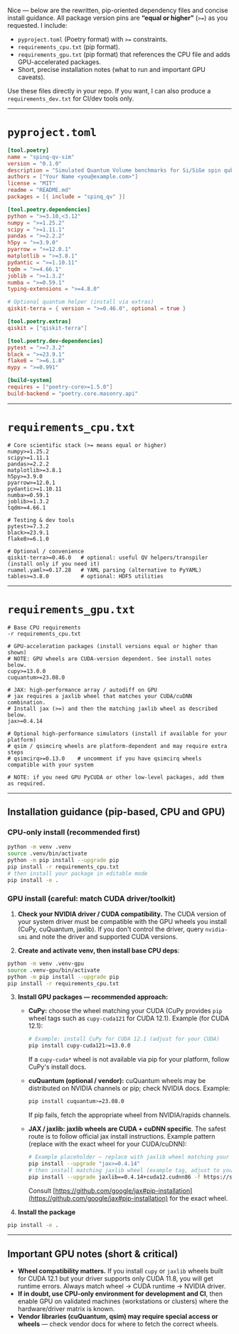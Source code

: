 Nice — below are the rewritten, pip-oriented dependency files and concise install guidance. All package version pins are **“equal or higher”** (`>=`) as you requested. I include:

* `pyproject.toml` (Poetry format) with `>=` constraints.
* `requirements_cpu.txt` (pip format).
* `requirements_gpu.txt` (pip format) that references the CPU file and adds GPU-accelerated packages.
* Short, precise installation notes (what to run and important GPU caveats).

Use these files directly in your repo. If you want, I can also produce a `requirements_dev.txt` for CI/dev tools only.

---

# `pyproject.toml`

```toml
[tool.poetry]
name = "spinq-qv-sim"
version = "0.1.0"
description = "Simulated Quantum Volume benchmarks for Si/SiGe spin qubits — noise-model-first simulator."
authors = ["Your Name <you@example.com>"]
license = "MIT"
readme = "README.md"
packages = [{ include = "spinq_qv" }]

[tool.poetry.dependencies]
python = ">=3.10,<3.12"
numpy = ">=1.25.2"
scipy = ">=1.11.1"
pandas = ">=2.2.2"
h5py = ">=3.9.0"
pyarrow = ">=12.0.1"
matplotlib = ">=3.8.1"
pydantic = ">=1.10.11"
tqdm = ">=4.66.1"
joblib = ">=1.3.2"
numba = ">=0.59.1"
typing-extensions = ">=4.8.0"

# Optional quantum helper (install via extras)
qiskit-terra = { version = ">=0.46.0", optional = true }

[tool.poetry.extras]
qiskit = ["qiskit-terra"]

[tool.poetry.dev-dependencies]
pytest = ">=7.3.2"
black = ">=23.9.1"
flake8 = ">=6.1.0"
mypy = ">=0.991"

[build-system]
requires = ["poetry-core>=1.5.0"]
build-backend = "poetry.core.masonry.api"
```

---

# `requirements_cpu.txt`

```
# Core scientific stack (>= means equal or higher)
numpy>=1.25.2
scipy>=1.11.1
pandas>=2.2.2
matplotlib>=3.8.1
h5py>=3.9.0
pyarrow>=12.0.1
pydantic>=1.10.11
numba>=0.59.1
joblib>=1.3.2
tqdm>=4.66.1

# Testing & dev tools
pytest>=7.3.2
black>=23.9.1
flake8>=6.1.0

# Optional / convenience
qiskit-terra>=0.46.0   # optional: useful QV helpers/transpiler (install only if you need it)
ruamel.yaml>=0.17.28   # YAML parsing (alternative to PyYAML)
tables>=3.8.0          # optional: HDF5 utilities
```

---

# `requirements_gpu.txt`

```
# Base CPU requirements
-r requirements_cpu.txt

# GPU-acceleration packages (install versions equal or higher than shown)
# NOTE: GPU wheels are CUDA-version dependent. See install notes below.
cupy>=13.0.0
cuquantum>=23.08.0

# JAX: high-performance array / autodiff on GPU
# jax requires a jaxlib wheel that matches your CUDA/cuDNN combination.
# Install jax (>=) and then the matching jaxlib wheel as described below.
jax>=0.4.14

# Optional high-performance simulators (install if available for your platform)
# qsim / qsimcirq wheels are platform-dependent and may require extra steps
# qsimcirq>=0.13.0    # uncomment if you have qsimcirq wheels compatible with your system

# NOTE: if you need GPU PyCUDA or other low-level packages, add them as required.
```

---

## Installation guidance (pip-based, CPU and GPU)

### CPU-only install (recommended first)

```bash
python -m venv .venv
source .venv/bin/activate
python -m pip install --upgrade pip
pip install -r requirements_cpu.txt
# then install your package in editable mode
pip install -e .
```

### GPU install (careful: match CUDA driver/toolkit)

1. **Check your NVIDIA driver / CUDA compatibility.** The CUDA version of your system driver must be compatible with the GPU wheels you install (CuPy, cuQuantum, jaxlib). If you don't control the driver, query `nvidia-smi` and note the driver and supported CUDA versions.

2. **Create and activate venv, then install base CPU deps**:

```bash
python -m venv .venv-gpu
source .venv-gpu/bin/activate
python -m pip install --upgrade pip
pip install -r requirements_cpu.txt
```

3. **Install GPU packages — recommended approach:**

   * **CuPy:** choose the wheel matching your CUDA (CuPy provides `pip` wheel tags such as `cupy-cuda121` for CUDA 12.1). Example (for CUDA 12.1):

     ```bash
     # Example: install CuPy for CUDA 12.1 (adjust for your CUDA)
     pip install cupy-cuda121>=13.0.0
     ```

     If a `cupy-cuda*` wheel is not available via pip for your platform, follow CuPy's install docs.

   * **cuQuantum (optional / vendor):** cuQuantum wheels may be distributed on NVIDIA channels or pip; check NVIDIA docs. Example:

     ```bash
     pip install cuquantum>=23.08.0
     ```

     If pip fails, fetch the appropriate wheel from NVIDIA/rapids channels.

   * **JAX / jaxlib:** **jaxlib wheels are CUDA + cuDNN specific**. The safest route is to follow official jax install instructions. Example pattern (replace with the exact wheel for your CUDA/cuDNN):

     ```bash
     # Example placeholder — replace with jaxlib wheel matching your CUDA:
     pip install --upgrade "jax>=0.4.14"
     # then install matching jaxlib wheel (example tag, adjust to your system)
     pip install --upgrade jaxlib==0.4.14+cuda12.cudnn86 -f https://storage.googleapis.com/jax-releases/jax_releases.html
     ```

     Consult [https://github.com/google/jax#pip-installation](https://github.com/google/jax#pip-installation) for the exact wheel.

4. **Install the package**

```bash
pip install -e .
```

---

## Important GPU notes (short & critical)

* **Wheel compatibility matters.** If you install `cupy` or `jaxlib` wheels built for CUDA 12.1 but your driver supports only CUDA 11.8, you will get runtime errors. Always match wheel → CUDA runtime → NVIDIA driver.
* **If in doubt, use CPU-only environment for development and CI**, then enable GPU on validated machines (workstations or clusters) where the hardware/driver matrix is known.
* **Vendor libraries (cuQuantum, qsim) may require special access or wheels** — check vendor docs for where to fetch the correct wheels.